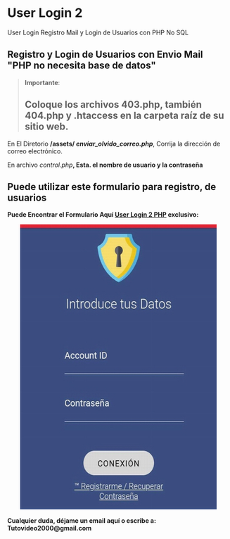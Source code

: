 # User Login 2
User Login Registro Mail y Login de Usuarios con PHP No SQL


<h2 id="permitir-aplicaciones-menos-seguras-">Registro y Login de Usuarios con Envio Mail "PHP no necesita base de datos"</h2>
<blockquote>
<p><strong>Importante</strong>: </p>
  
  <strong><h2 id="permitir-aplicaciones-menos-seguras-"> Coloque los archivos 403.php, también 404.php y .htaccess en la carpeta raíz de su sitio web. </h2></strong></p>
  
</blockquote>
<p>En El Diretorio <strong>/assets/ <em>enviar_olvido_correo.php</strong></em>, Corrija la direcci&#243;n de correo electr&#243;nico.</p>
<p>En archivo <em>control.php<strong></em>, Esta. el nombre de usuario y la contrase&#241;a</p>
<p><h2 id="permitir-aplicaciones-menos-seguras-">Puede utilizar este formulario para registro, de usuarios</h2> Puede Encontrar el Formulario Aqu&#237; <a href="https://github.com/ipxxx999/User_Login_2/" target="_blank">User Login 2 PHP</a> exclusivo:</p>
<p style="text-align: center;"><img src="https://raw.githubusercontent.com/ipxxx999/User_Login_2/main/ver_login.jpg" alt="Interfaz de selecci&oacute;n para permitir aplicaciones menos seguras" width="447" height="648" /></p>
<p><strong>Cualquier duda</strong>, d&#233;jame un email aqu&#237; o escribe a: <strong>Tutovideo2000@gmail.com</strong></p>
<blockquote>
